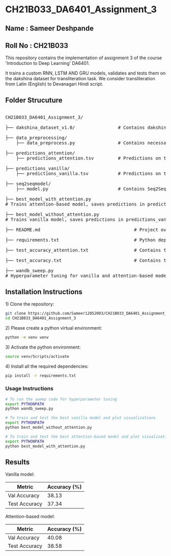 # CH21B033_DA6401_Assignment_3

## Name : Sameer Deshpande

## Roll No : CH21B033

This repository contains the implementation of assignment 3 of the course 'Introduction to Deep Learning' DA6401.

It trains a custom RNN, LSTM AND GRU models, validates and tests them on the dakshina dataset for transliteration task. We consider transliteration from Latin (English) to Devanagari Hindi script.

## Folder Strucuture
<pre> 
CH21B033_DA6401_Assignment_3/ 

├── dakshina_dataset_v1.0/                # Contains dakshina dataset.

├── data_preprocessing/
    ├── data_preprocess.py                # Contains necessary functions & creates pytorch dataset

├── predictions_attention/
    ├── predictions_attention.tsv         # Predictions on test set by attention-based model 

├── predictions_vanilla/
    ├── predictions_vanilla.tsv           # Predictions on test set by vanilla model 

├── seq2seqmodel/
    ├── model.py                          # Contains Seq2Seq model architecture code 

├── best_model_with_attention.py          
# Trains attention-based model, saves predictions in predictions_attention, plots attention heatmap and attention connectivity visualization
 
├── best_model_without_attention.py          
# Trains vanilla model, saves predictions in predictions_vanilla and plots prediction grid (3*3)
                         
├── README.md                                   # Project overview and instructions 

├── requirements.txt                            # Python dependencies and libraries

├── test_accuracy_attention.txt                 # Contains test accuracy by attention-based model

├── test_accuracy.txt                           # Contains test accuracy by vanilla model

├── wandb_sweep.py                         
# Hyperparameter tuning for vanilla and attention-based models  </pre>

## Installation Instructions

1\) Clone the repository:
```bash
git clone https://github.com/Sameer12052003/CH21B033_DA6401_Assignment_3.git
cd CH21B033_DA6401_Assignment_3
```

2\) Please create a python virtual environment: 
```bash
python -m venv venv
```

3\) Activate the python environment:
```bash
source venv/Scripts/activate
```

4\) Install all the required dependencies:
```bash
pip install -r requirements.txt
```


### Usage Instructions

```bash
# To run the sweep code for hyperparameter tuning
export PYTHONPATH
python wandb_sweep.py

# To train and test the best vanilla model and plot visualizations
export PYTHONPATH
python best_model_without_attention.py

# To train and test the best attention-based model and plot visualizations
export PYTHONPATH
python best_model_with_attention.py

```

## Results

Vanilla model:

| Metric            | Accuracy (%)         |
|-------------------|----------------------|
| Val Accuracy      | 38.13                |
| Test Accuracy     | 37.34                |

Attention-based model:

| Metric            | Accuracy (%)         |
|-------------------|----------------------|
| Val Accuracy      | 40.08                |
| Test Accuracy     | 38.58                |
